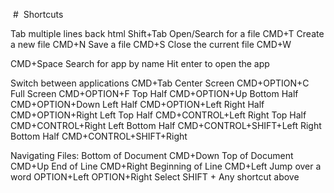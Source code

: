  #  Shortcuts

Tab multiple lines back html            Shift+Tab
Open/Search for a file	                CMD+T
Create a new file	                      CMD+N
Save a file	                            CMD+S
Close the current file	                CMD+W

CMD+Space
Search for app by name
Hit enter to open the app

Switch between applications             CMD+Tab
Center Screen	                          CMD+OPTION+C
Full Screen	                            CMD+OPTION+F
Top Half	                              CMD+OPTION+Up
Bottom Half	                            CMD+OPTION+Down
Left Half	                              CMD+OPTION+Left
Right Half	                            CMD+OPTION+Right
Left Top Half	                          CMD+CONTROL+Left
Right Top Half	                        CMD+CONTROL+Right
Left Bottom Half	                      CMD+CONTROL+SHIFT+Left
Right Bottom Half	                      CMD+CONTROL+SHIFT+Right

Navigating Files:
Bottom of Document	                    CMD+Down
Top of Document	                        CMD+Up
End of Line	                            CMD+Right
Beginning of Line	                      CMD+Left
Jump over a word	                      OPTION+Left OPTION+Right
Select	SHIFT + Any shortcut above
